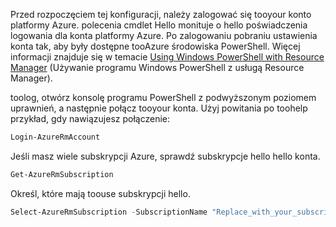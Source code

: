 Przed rozpoczęciem tej konfiguracji, należy zalogować się tooyour konto platformy Azure. polecenia cmdlet Hello monituje o hello poświadczenia logowania dla konta platformy Azure. Po zalogowaniu pobraniu ustawienia konta tak, aby były dostępne tooAzure środowiska PowerShell. Więcej informacji znajduje się w temacie [Using Windows PowerShell with Resource Manager](../articles/powershell-azure-resource-manager.md) (Używanie programu Windows PowerShell z usługą Resource Manager).

toolog, otwórz konsolę programu PowerShell z podwyższonym poziomem uprawnień, a następnie połącz tooyour konta. Użyj powitania po toohelp przykład, gdy nawiązujesz połączenie:

```powershell
Login-AzureRmAccount
```

Jeśli masz wiele subskrypcji Azure, sprawdź subskrypcje hello hello konta.

```powershell
Get-AzureRmSubscription
```

Określ, które mają toouse subskrypcji hello.

```powershell
Select-AzureRmSubscription -SubscriptionName "Replace_with_your_subscription_name"
 ```